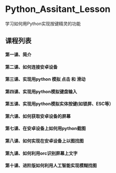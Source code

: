 # Python_Assitant_Lesson
学习如何用Python实现按键精灵的功能



## 课程列表

#### 第一课、简介

#### 第二课、如何连接安卓设备

#### 第三课、实现用python 模拟 点击 和 滑动

#### 第四课、实现用python模拟键盘输入

#### 第五课、实现用python模拟实体按键(如锁屏、ESC等）

#### 第六课、如何获取安卓设备的屏幕

#### 第七课、在安卓设备上如何用python截图

#### 第八课、如何实现在安卓设备上以图找图

#### 第九课、如何利用orc识别屏幕上文字

#### 第十课、进阶版如何利用人工智能实现模糊找图



